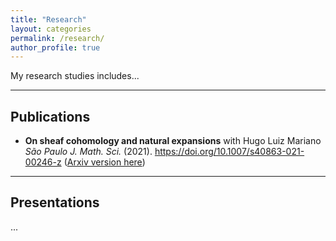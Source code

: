 ```yaml
---
title: "Research"
layout: categories
permalink: /research/
author_profile: true
---
```


My research studies includes...

---
Publications
---

- **On sheaf cohomology and natural expansions** 
with Hugo Luiz Mariano
_São Paulo J. Math. Sci._ (2021). 
https://doi.org/10.1007/s40863-021-00246-z ([Arxiv version here](https://arxiv.org/pdf/2008.10677.pdf))

---
Presentations
---
...
